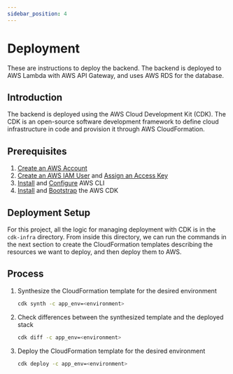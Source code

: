 ```yaml
---
sidebar_position: 4
---
```


# Deployment

These are instructions to deploy the backend. The backend is deployed to AWS Lambda with AWS API Gateway, and uses AWS RDS for the database.

## Introduction
The backend is deployed using the AWS Cloud Development Kit (CDK). The CDK is an open-source software development framework to define cloud infrastructure in code and provision it through AWS CloudFormation.


## Prerequisites

1. [Create an AWS Account](https://docs.aws.amazon.com/accounts/latest/reference/manage-acct-creating.html)
2. [Create an AWS IAM User](https://docs.aws.amazon.com/IAM/latest/UserGuide/id_users_create.html) and [Assign an Access Key](https://docs.aws.amazon.com/IAM/latest/UserGuide/id_credentials_access-keys.html#Using_CreateAccessKey)
3. [Install](https://docs.aws.amazon.com/cli/latest/userguide/cli-chap-install.html) and [Configure](https://docs.aws.amazon.com/cli/latest/userguide/cli-chap-configure.html) AWS CLI
4. [Install](https://docs.aws.amazon.com/cdk/v2/guide/getting_started.html#getting_started_install) and [Bootstrap](https://docs.aws.amazon.com/cdk/v2/guide/getting_started.html#getting_started_bootstrap) the AWS CDK


## Deployment Setup
For this project, all the logic for managing deployment with CDK is in the `cdk-infra` directory. From inside this directory, we can run the commands in the next section to create the CloudFormation templates describing the resources we want to deploy, and then deploy them to AWS.

## Process
1. Synthesize the CloudFormation template for the desired environment
    ```bash
    cdk synth -c app_env=<environment>
    ```
2. Check differences between the synthesized template and the deployed stack
    ```bash
    cdk diff -c app_env=<environment>
    ```
3. Deploy the CloudFormation template for the desired environment
    ```bash
    cdk deploy -c app_env=<environment>
    ```


